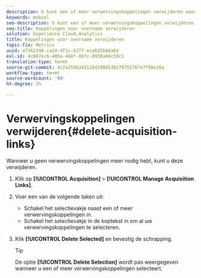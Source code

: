 ```yaml
---
description: U kunt een of meer verwervingskoppelingen verwijderen wanneer deze niet meer nodig zijn.
keywords: mobiel
seo-description: U kunt een of meer verwervingskoppelingen verwijderen wanneer deze niet meer nodig zijn.
seo-title: Koppelingen voor overname verwijderen
solution: Experience Cloud,Analytics
title: Koppelingen voor overname verwijderen
topic-fix: Metrics
uuid: e7362348-ca24-4f1c-b37f-eca6d2b0da6d
exl-id: 4c007ec6-40ba-468f-8bfc-0930a04c59c1
translation-type: tm+mt
source-git-commit: 4c2a255b343128d2904530279751767e7f99a10a
workflow-type: tm+mt
source-wordcount: '99'
ht-degree: 2%

---
```


# Verwervingskoppelingen verwijderen{#delete-acquisition-links}

Wanneer u geen verwervingskoppelingen meer nodig hebt, kunt u deze verwijderen.

1. Klik op **[!UICONTROL Acquisition]** > **[!UICONTROL Manage Acquisition Links]**.
1. Voer een van de volgende taken uit:

   * Schakel het selectievakje naast een of meer verwervingskoppelingen in.
   * Schakel het selectievakje in de koptekst in om al uw verwervingskoppelingen te selecteren.

1. Klik **[!UICONTROL Delete Selected]** en bevestig de schrapping.

   >[!TIP]
   >
   >De optie **[!UICONTROL Delete Selection]** wordt pas weergegeven wanneer u een of meer verwervingskoppelingen selecteert.
